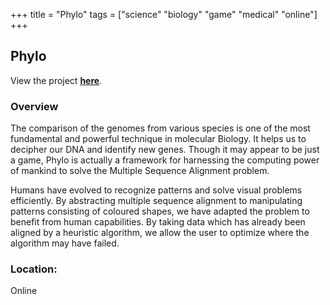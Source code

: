 +++
title = "Phylo"
tags = ["science" "biology" "game" "medical" "online"]
+++

## Phylo

View the project [**here**](https://phylo.cs.mcgill.ca/).

### Overview

The comparison of the genomes from various species is one of the most fundamental and powerful technique in molecular Biology. It helps us to decipher our DNA and identify new genes. Though it may appear to be just a game, Phylo is actually a framework for harnessing the computing power of mankind to solve the Multiple Sequence Alignment problem.

Humans have evolved to recognize patterns and solve visual problems efficiently. By abstracting multiple sequence alignment to manipulating patterns consisting of coloured shapes, we have adapted the problem to benefit from human capabilities. By taking data which has already been aligned by a heuristic algorithm, we allow the user to optimize where the algorithm may have failed.

### Location:
Online
